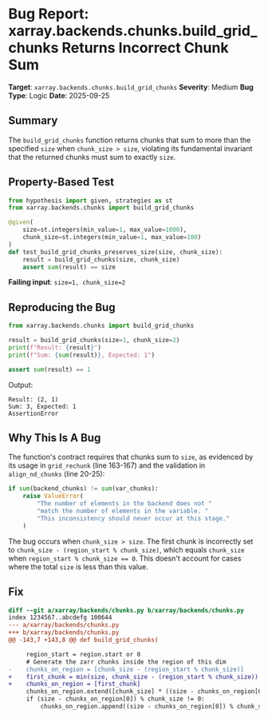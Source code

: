 # Bug Report: xarray.backends.chunks.build_grid_chunks Returns Incorrect Chunk Sum

**Target**: `xarray.backends.chunks.build_grid_chunks`
**Severity**: Medium
**Bug Type**: Logic
**Date**: 2025-09-25

## Summary

The `build_grid_chunks` function returns chunks that sum to more than the specified `size` when `chunk_size > size`, violating its fundamental invariant that the returned chunks must sum to exactly `size`.

## Property-Based Test

```python
from hypothesis import given, strategies as st
from xarray.backends.chunks import build_grid_chunks

@given(
    size=st.integers(min_value=1, max_value=1000),
    chunk_size=st.integers(min_value=1, max_value=100)
)
def test_build_grid_chunks_preserves_size(size, chunk_size):
    result = build_grid_chunks(size, chunk_size)
    assert sum(result) == size
```

**Failing input**: `size=1, chunk_size=2`

## Reproducing the Bug

```python
from xarray.backends.chunks import build_grid_chunks

result = build_grid_chunks(size=1, chunk_size=2)
print(f"Result: {result}")
print(f"Sum: {sum(result)}, Expected: 1")

assert sum(result) == 1
```

Output:
```
Result: (2, 1)
Sum: 3, Expected: 1
AssertionError
```

## Why This Is A Bug

The function's contract requires that chunks sum to `size`, as evidenced by its usage in `grid_rechunk` (line 163-167) and the validation in `align_nd_chunks` (line 20-25):

```python
if sum(backend_chunks) != sum(var_chunks):
    raise ValueError(
        "The number of elements in the backend does not "
        "match the number of elements in the variable. "
        "This inconsistency should never occur at this stage."
    )
```

The bug occurs when `chunk_size > size`. The first chunk is incorrectly set to `chunk_size - (region_start % chunk_size)`, which equals `chunk_size` when `region_start % chunk_size == 0`. This doesn't account for cases where the total `size` is less than this value.

## Fix

```diff
diff --git a/xarray/backends/chunks.py b/xarray/backends/chunks.py
index 1234567..abcdefg 100644
--- a/xarray/backends/chunks.py
+++ b/xarray/backends/chunks.py
@@ -143,7 +143,8 @@ def build_grid_chunks(

     region_start = region.start or 0
     # Generate the zarr chunks inside the region of this dim
-    chunks_on_region = [chunk_size - (region_start % chunk_size)]
+    first_chunk = min(size, chunk_size - (region_start % chunk_size))
+    chunks_on_region = [first_chunk]
     chunks_on_region.extend([chunk_size] * ((size - chunks_on_region[0]) // chunk_size))
     if (size - chunks_on_region[0]) % chunk_size != 0:
         chunks_on_region.append((size - chunks_on_region[0]) % chunk_size)
```